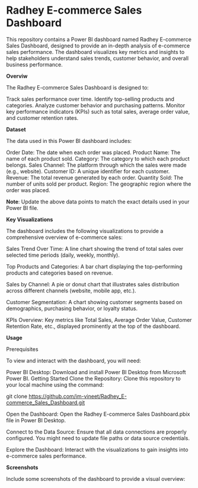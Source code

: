 # Radhey E-commerce Sales Dashboard
This repository contains a Power BI dashboard named Radhey E-commerce Sales Dashboard, designed to provide an in-depth analysis of e-commerce sales performance. The dashboard visualizes key metrics and insights to help stakeholders understand sales trends, customer behavior, and overall business performance.

**Overviw**

The Radhey E-commerce Sales Dashboard is designed to:

Track sales performance over time.
Identify top-selling products and categories.
Analyze customer behavior and purchasing patterns.
Monitor key performance indicators (KPIs) such as total sales, average order value, and customer retention rates.

**Dataset**

The data used in this Power BI dashboard includes:

Order Date: The date when each order was placed.
Product Name: The name of each product sold.
Category: The category to which each product belongs.
Sales Channel: The platform through which the sales were made (e.g., website).
Customer ID: A unique identifier for each customer.
Revenue: The total revenue generated by each order.
Quantity Sold: The number of units sold per product.
Region: The geographic region where the order was placed.

**Note**: Update the above data points to match the exact details used in your Power BI file.

**Key Visualizations**

The dashboard includes the following visualizations to provide a comprehensive overview of e-commerce sales:

Sales Trend Over Time: A line chart showing the trend of total sales over selected time periods (daily, weekly, monthly).

Top Products and Categories: A bar chart displaying the top-performing products and categories based on revenue.

Sales by Channel: A pie or donut chart that illustrates sales distribution across different channels (website, mobile app, etc.).

Customer Segmentation: A chart showing customer segments based on demographics, purchasing behavior, or loyalty status.

KPIs Overview: Key metrics like Total Sales, Average Order Value, Customer Retention Rate, etc., displayed prominently at the top of the dashboard.

**Usage**

Prerequisites

To view and interact with the dashboard, you will need:

Power BI Desktop: Download and install Power BI Desktop from Microsoft Power BI.
Getting Started
Clone the Repository: Clone this repository to your local machine using the command:

git clone https://github.com/im-vineet/Radhey_E-commerce_Sales_Dashboard.git

Open the Dashboard: Open the Radhey E-commerce Sales Dashboard.pbix file in Power BI Desktop.

Connect to the Data Source: Ensure that all data connections are properly configured. You might need to update file paths or data source credentials.

Explore the Dashboard: Interact with the visualizations to gain insights into e-commerce sales performance.

**Screenshots**

Include some screenshots of the dashboard to provide a visual overview:


